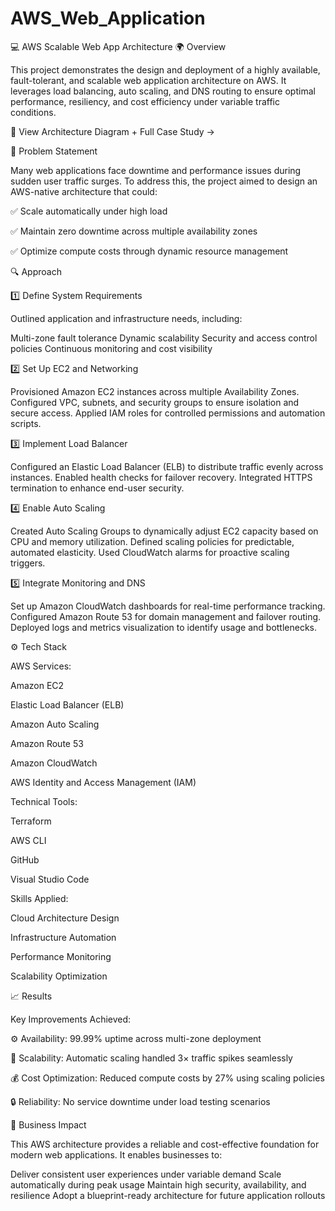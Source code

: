 # AWS_Web_Application
💻 AWS Scalable Web App Architecture
🌍 Overview

This project demonstrates the design and deployment of a highly available, fault-tolerant, and scalable web application architecture on AWS.
It leverages load balancing, auto scaling, and DNS routing to ensure optimal performance, resiliency, and cost efficiency under variable traffic conditions.

📘 View Architecture Diagram + Full Case Study →

🧩 Problem Statement

Many web applications face downtime and performance issues during sudden user traffic surges.
To address this, the project aimed to design an AWS-native architecture that could:

✅ Scale automatically under high load

✅ Maintain zero downtime across multiple availability zones

✅ Optimize compute costs through dynamic resource management

🔍 Approach

1️⃣ Define System Requirements

Outlined application and infrastructure needs, including:

Multi-zone fault tolerance
Dynamic scalability
Security and access control policies
Continuous monitoring and cost visibility

2️⃣ Set Up EC2 and Networking

Provisioned Amazon EC2 instances across multiple Availability Zones.
Configured VPC, subnets, and security groups to ensure isolation and secure access.
Applied IAM roles for controlled permissions and automation scripts.

3️⃣ Implement Load Balancer

Configured an Elastic Load Balancer (ELB) to distribute traffic evenly across instances.
Enabled health checks for failover recovery.
Integrated HTTPS termination to enhance end-user security.

4️⃣ Enable Auto Scaling

Created Auto Scaling Groups to dynamically adjust EC2 capacity based on CPU and memory utilization.
Defined scaling policies for predictable, automated elasticity.
Used CloudWatch alarms for proactive scaling triggers.

5️⃣ Integrate Monitoring and DNS

Set up Amazon CloudWatch dashboards for real-time performance tracking.
Configured Amazon Route 53 for domain management and failover routing.
Deployed logs and metrics visualization to identify usage and bottlenecks.


⚙️ Tech Stack

AWS Services:

Amazon EC2

Elastic Load Balancer (ELB)

Amazon Auto Scaling

Amazon Route 53

Amazon CloudWatch

AWS Identity and Access Management (IAM)

Technical Tools:

Terraform

AWS CLI

GitHub

Visual Studio Code

Skills Applied:

Cloud Architecture Design

Infrastructure Automation

Performance Monitoring

Scalability Optimization


📈 Results

Key Improvements Achieved:

⚙️ Availability: 99.99% uptime across multi-zone deployment

🚀 Scalability: Automatic scaling handled 3× traffic spikes seamlessly

💰 Cost Optimization: Reduced compute costs by 27% using scaling policies

🔒 Reliability: No service downtime under load testing scenarios



🧠 Business Impact

This AWS architecture provides a reliable and cost-effective foundation for modern web applications.
It enables businesses to:

Deliver consistent user experiences under variable demand
Scale automatically during peak usage
Maintain high security, availability, and resilience
Adopt a blueprint-ready architecture for future application rollouts
